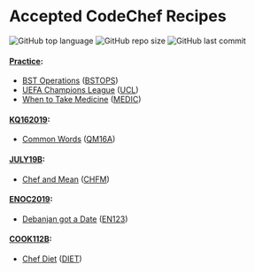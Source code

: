 # Accepted CodeChef Recipes


![GitHub top language](https://img.shields.io/github/languages/top/ibLeDy/codechef-recipes?style=for-the-badge)
![GitHub repo size](https://img.shields.io/github/repo-size/ibLeDy/codechef-recipes?style=for-the-badge)
![GitHub last commit](https://img.shields.io/github/last-commit/ibLeDy/codechef-recipes?style=for-the-badge)


#### [Practice](https://www.codechef.com/problems/school):

  - [BST Operations](completed/bst_operations.py) ([BSTOPS](https://www.codechef.com/problems/BSTOPS))
  - [UEFA Champions League](completed/uefa_champions_league.py) ([UCL](https://www.codechef.com/problems/UCL))
  - [When to Take Medicine](completed/when_to_take_medicine.py) ([MEDIC](https://www.codechef.com/problems/MEDIC))

#### [KQ162019](https://www.codechef.com/KQ162019):

  - [Common Words](completed/KQ162019/common-words/main.py) ([QM16A](https://www.codechef.com/KQ162019/problems/QM16A))

#### [JULY19B](https://www.codechef.com/JULY19B):

  - [Chef and Mean](completed/JULY19B/chef-and-mean/main.py) ([CHFM](https://www.codechef.com/JULY19B/problems/CHFM))

#### [ENOC2019](https://www.codechef.com/ENOC2019):

  - [Debanjan got a Date](completed/ENOC2019/debanjan-got-a-date/main.py) ([EN123](https://www.codechef.com/ENOC2019/problems/EN123))

#### [COOK112B](https://www.codechef.com/COOK112B):

  - [Chef Diet](completed/COOK112B/chef-diet/main.py) ([DIET](https://www.codechef.com/COOK112B/problems/DIET))

